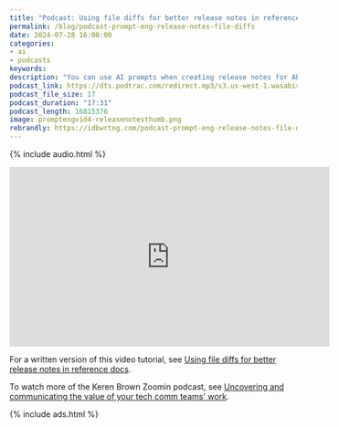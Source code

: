 ```yaml
---
title: "Podcast: Using file diffs for better release notes in reference docs"
permalink: /blog/podcast-prompt-eng-release-notes-file-diffs
date: 2024-07-28 16:00:00
categories:
- ai
- podcasts
keywords: 
description: "You can use AI prompts when creating release notes for APIs by leveraging file diffs from regenerated reference documentation. The file diffs from version control tools provide a reliable, precise information source about what's changed in the release."
podcast_link: https://dts.podtrac.com/redirect.mp3/s3.us-west-1.wasabisys.com/idbwmedia.com/podcasts/promptengvid4-releasenotes.mp3
podcast_file_size: 17
podcast_duration: "17:31"
podcast_length: 16815376 
image: promptengvid4-releasenotesthumb.png
rebrandly: https://idbwrtng.com/podcast-prompt-eng-release-notes-file-diffs
---
```


{% include audio.html %}

<iframe width="560" height="315" src="https://www.youtube.com/embed/FO2GAzeV_lg" title="Use file diffs to create release notes with AI" frameborder="0" allow="accelerometer; autoplay; clipboard-write; encrypted-media; gyroscope; picture-in-picture" allowfullscreen></iframe>

For a written version of this video tutorial, see [Using file diffs for better release notes in reference docs](/ai/prompt-engineering-release-notes-reference-docs.html).

To watch more of the Keren Brown Zoomin podcast, see [Uncovering and communicating the value of your tech comm teams' work](/blog/value-techcomm-zoomin-podcast).

{% include ads.html %}

